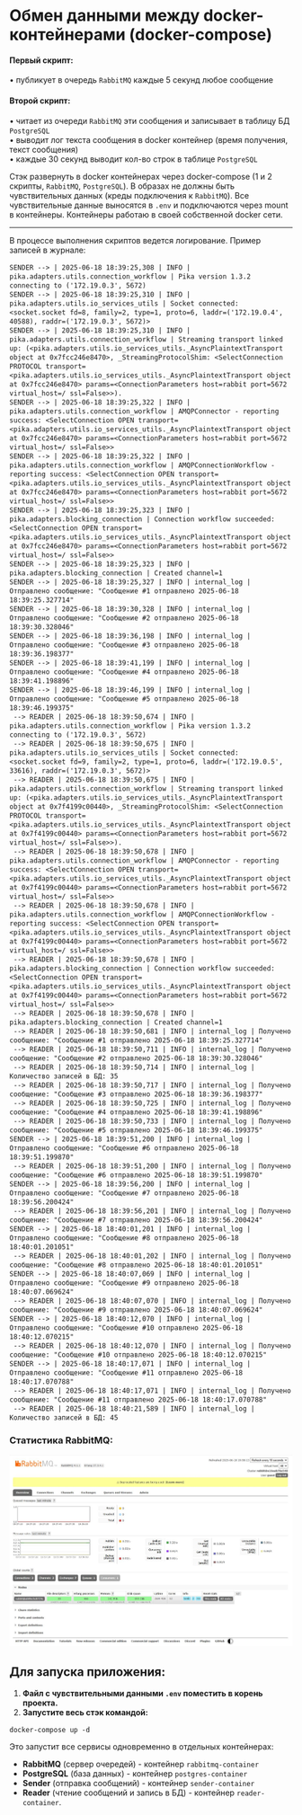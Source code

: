 # Обмен данными между docker-контейнерами (docker-compose)

#### Первый скрипт:

• публикует в очередь `RabbitMQ` каждые 5 секунд любое сообщение

#### Второй скрипт:

• читает из очереди `RabbitMQ` эти сообщения и записывает в таблицу БД `PostgreSQL`  
• выводит лог текста сообщения в docker контейнер (время получения, текст сообщения)  
• каждые 30 секунд выводит кол-во строк в таблице `PostgreSQL`  
  
Стэк развернуть в docker контейнерах через docker-compose (1 и 2 скрипты, `RabbitMQ`, `PostgreSQL`). 
В образах не должны быть чувствительных данных (креды подключения к `RabbitMQ`). Все чувствительные 
данные выносятся в `.env` и подключаются через mount в контейнеры. Контейнеры работаю в своей 
собственной docker сети.

---

В процессе выполнения скриптов ведется логирование. Пример записей в журнале:
```mermaid
SENDER --> | 2025-06-18 18:39:25,308 | INFO | pika.adapters.utils.connection_workflow | Pika version 1.3.2 connecting to ('172.19.0.3', 5672)
SENDER --> | 2025-06-18 18:39:25,310 | INFO | pika.adapters.utils.io_services_utils | Socket connected: <socket.socket fd=8, family=2, type=1, proto=6, laddr=('172.19.0.4', 40588), raddr=('172.19.0.3', 5672)>
SENDER --> | 2025-06-18 18:39:25,310 | INFO | pika.adapters.utils.connection_workflow | Streaming transport linked up: (<pika.adapters.utils.io_services_utils._AsyncPlaintextTransport object at 0x7fcc246e8470>, _StreamingProtocolShim: <SelectConnection PROTOCOL transport=<pika.adapters.utils.io_services_utils._AsyncPlaintextTransport object at 0x7fcc246e8470> params=<ConnectionParameters host=rabbit port=5672 virtual_host=/ ssl=False>>).
SENDER --> | 2025-06-18 18:39:25,322 | INFO | pika.adapters.utils.connection_workflow | AMQPConnector - reporting success: <SelectConnection OPEN transport=<pika.adapters.utils.io_services_utils._AsyncPlaintextTransport object at 0x7fcc246e8470> params=<ConnectionParameters host=rabbit port=5672 virtual_host=/ ssl=False>>
SENDER --> | 2025-06-18 18:39:25,322 | INFO | pika.adapters.utils.connection_workflow | AMQPConnectionWorkflow - reporting success: <SelectConnection OPEN transport=<pika.adapters.utils.io_services_utils._AsyncPlaintextTransport object at 0x7fcc246e8470> params=<ConnectionParameters host=rabbit port=5672 virtual_host=/ ssl=False>>
SENDER --> | 2025-06-18 18:39:25,323 | INFO | pika.adapters.blocking_connection | Connection workflow succeeded: <SelectConnection OPEN transport=<pika.adapters.utils.io_services_utils._AsyncPlaintextTransport object at 0x7fcc246e8470> params=<ConnectionParameters host=rabbit port=5672 virtual_host=/ ssl=False>>
SENDER --> | 2025-06-18 18:39:25,323 | INFO | pika.adapters.blocking_connection | Created channel=1
SENDER --> | 2025-06-18 18:39:25,327 | INFO | internal_log | Отправлено сообщение: "Сообщение #1 отправлено 2025-06-18 18:39:25.327714"
SENDER --> | 2025-06-18 18:39:30,328 | INFO | internal_log | Отправлено сообщение: "Сообщение #2 отправлено 2025-06-18 18:39:30.328046"
SENDER --> | 2025-06-18 18:39:36,198 | INFO | internal_log | Отправлено сообщение: "Сообщение #3 отправлено 2025-06-18 18:39:36.198377"
SENDER --> | 2025-06-18 18:39:41,199 | INFO | internal_log | Отправлено сообщение: "Сообщение #4 отправлено 2025-06-18 18:39:41.198896"
SENDER --> | 2025-06-18 18:39:46,199 | INFO | internal_log | Отправлено сообщение: "Сообщение #5 отправлено 2025-06-18 18:39:46.199375"
 --> READER | 2025-06-18 18:39:50,674 | INFO | pika.adapters.utils.connection_workflow | Pika version 1.3.2 connecting to ('172.19.0.3', 5672)
 --> READER | 2025-06-18 18:39:50,675 | INFO | pika.adapters.utils.io_services_utils | Socket connected: <socket.socket fd=9, family=2, type=1, proto=6, laddr=('172.19.0.5', 33616), raddr=('172.19.0.3', 5672)>
 --> READER | 2025-06-18 18:39:50,675 | INFO | pika.adapters.utils.connection_workflow | Streaming transport linked up: (<pika.adapters.utils.io_services_utils._AsyncPlaintextTransport object at 0x7f4199c00440>, _StreamingProtocolShim: <SelectConnection PROTOCOL transport=<pika.adapters.utils.io_services_utils._AsyncPlaintextTransport object at 0x7f4199c00440> params=<ConnectionParameters host=rabbit port=5672 virtual_host=/ ssl=False>>).
 --> READER | 2025-06-18 18:39:50,678 | INFO | pika.adapters.utils.connection_workflow | AMQPConnector - reporting success: <SelectConnection OPEN transport=<pika.adapters.utils.io_services_utils._AsyncPlaintextTransport object at 0x7f4199c00440> params=<ConnectionParameters host=rabbit port=5672 virtual_host=/ ssl=False>>
 --> READER | 2025-06-18 18:39:50,678 | INFO | pika.adapters.utils.connection_workflow | AMQPConnectionWorkflow - reporting success: <SelectConnection OPEN transport=<pika.adapters.utils.io_services_utils._AsyncPlaintextTransport object at 0x7f4199c00440> params=<ConnectionParameters host=rabbit port=5672 virtual_host=/ ssl=False>>
 --> READER | 2025-06-18 18:39:50,678 | INFO | pika.adapters.blocking_connection | Connection workflow succeeded: <SelectConnection OPEN transport=<pika.adapters.utils.io_services_utils._AsyncPlaintextTransport object at 0x7f4199c00440> params=<ConnectionParameters host=rabbit port=5672 virtual_host=/ ssl=False>>
 --> READER | 2025-06-18 18:39:50,678 | INFO | pika.adapters.blocking_connection | Created channel=1
 --> READER | 2025-06-18 18:39:50,681 | INFO | internal_log | Получено сообщение: "Сообщение #1 отправлено 2025-06-18 18:39:25.327714"
 --> READER | 2025-06-18 18:39:50,711 | INFO | internal_log | Получено сообщение: "Сообщение #2 отправлено 2025-06-18 18:39:30.328046"
 --> READER | 2025-06-18 18:39:50,714 | INFO | internal_log | Количество записей в БД: 35
 --> READER | 2025-06-18 18:39:50,717 | INFO | internal_log | Получено сообщение: "Сообщение #3 отправлено 2025-06-18 18:39:36.198377"
 --> READER | 2025-06-18 18:39:50,725 | INFO | internal_log | Получено сообщение: "Сообщение #4 отправлено 2025-06-18 18:39:41.198896"
 --> READER | 2025-06-18 18:39:50,733 | INFO | internal_log | Получено сообщение: "Сообщение #5 отправлено 2025-06-18 18:39:46.199375"
SENDER --> | 2025-06-18 18:39:51,200 | INFO | internal_log | Отправлено сообщение: "Сообщение #6 отправлено 2025-06-18 18:39:51.199870"
 --> READER | 2025-06-18 18:39:51,200 | INFO | internal_log | Получено сообщение: "Сообщение #6 отправлено 2025-06-18 18:39:51.199870"
SENDER --> | 2025-06-18 18:39:56,200 | INFO | internal_log | Отправлено сообщение: "Сообщение #7 отправлено 2025-06-18 18:39:56.200424"
 --> READER | 2025-06-18 18:39:56,201 | INFO | internal_log | Получено сообщение: "Сообщение #7 отправлено 2025-06-18 18:39:56.200424"
SENDER --> | 2025-06-18 18:40:01,201 | INFO | internal_log | Отправлено сообщение: "Сообщение #8 отправлено 2025-06-18 18:40:01.201051"
 --> READER | 2025-06-18 18:40:01,202 | INFO | internal_log | Получено сообщение: "Сообщение #8 отправлено 2025-06-18 18:40:01.201051"
SENDER --> | 2025-06-18 18:40:07,069 | INFO | internal_log | Отправлено сообщение: "Сообщение #9 отправлено 2025-06-18 18:40:07.069624"
 --> READER | 2025-06-18 18:40:07,070 | INFO | internal_log | Получено сообщение: "Сообщение #9 отправлено 2025-06-18 18:40:07.069624"
SENDER --> | 2025-06-18 18:40:12,070 | INFO | internal_log | Отправлено сообщение: "Сообщение #10 отправлено 2025-06-18 18:40:12.070215"
 --> READER | 2025-06-18 18:40:12,070 | INFO | internal_log | Получено сообщение: "Сообщение #10 отправлено 2025-06-18 18:40:12.070215"
SENDER --> | 2025-06-18 18:40:17,071 | INFO | internal_log | Отправлено сообщение: "Сообщение #11 отправлено 2025-06-18 18:40:17.070788"
 --> READER | 2025-06-18 18:40:17,071 | INFO | internal_log | Получено сообщение: "Сообщение #11 отправлено 2025-06-18 18:40:17.070788"
 --> READER | 2025-06-18 18:40:21,589 | INFO | internal_log | Количество записей в БД: 45
```

### Статистика RabbitMQ:
![RabbitMQ](https://github.com/Topotun77/vk_tw/blob/master/ScreenShots/001.JPG?raw=true)


## Для запуска приложения:
1. **Файл с чувствительными данными `.env` поместить в корень проекта.**  
2. **Запустите весь стэк командой:**  
```
docker-compose up -d
```
Это запустит все сервисы одновременно в отдельных контейнерах:

- **RabbitMQ** (сервер очередей) - контейнер `rabbitmq-container`  
- **PostgreSQL** (база данных) - контейнер `postgres-container`  
- **Sender** (отправка сообщений) - контейнер `sender-container`  
- **Reader** (чтение сообщений и запись в БД) - контейнер `reader-container`.
